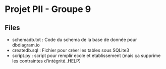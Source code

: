 # Projet PII - Groupe 9

## Files

- schemadb.txt : Code du schema de la base de donnée pour dbdiagram.io
- createdb.sql : Fichier pour créer les tables sous SQLite3
- script.py : script pour remplir ecole et etablissement (mais ça supprime les contraintes d'intégrité..HELP)
